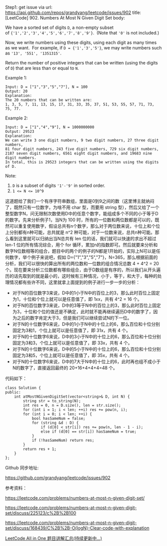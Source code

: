 Step1: get issue via url: https://api.github.com/repos/grandyang/leetcode/issues/902 
 title:[LeetCode] 902. Numbers At Most N Given Digit Set 
 body:  
   
  
We have a sorted set of digits `D`, a non-empty subset of `{'1','2','3','4','5','6','7','8','9'}`.  (Note that `'0'` is not included.)

Now, we write numbers using these digits, using each digit as many times as we want.  For example, if `D = {'1','3','5'}`, we may write numbers such as `'13', '551', '1351315'`.

Return the number of positive integers that can be written (using the digits of `D`) that are less than or equal to `N`.

Example 1:
    
    
    Input: D = ["1","3","5","7"], N = 100
    Output: 20
    Explanation:
    The 20 numbers that can be written are:
    1, 3, 5, 7, 11, 13, 15, 17, 31, 33, 35, 37, 51, 53, 55, 57, 71, 73, 75, 77.

Example 2:
    
    
    Input: D = ["1","4","9"], N = 1000000000
    Output: 29523
    Explanation:
    We can write 3 one digit numbers, 9 two digit numbers, 27 three digit numbers,
    81 four digit numbers, 243 five digit numbers, 729 six digit numbers,
    2187 seven digit numbers, 6561 eight digit numbers, and 19683 nine digit numbers.
    In total, this is 29523 integers that can be written using the digits of D.

Note:

  1. `D` is a subset of digits `'1'-'9'` in sorted order.
  2. `1 <= N <= 10^9`



  
  
这道题给了我们一个有序字符串数组，里面是0到9之间的数（这里博主就纳闷了，既然只有一位数字，为啥不用 char 型，而要用 string 型），然后又给了一个整型数字N，问无限制次数使用D中的任意个数字，能组成多个不同的小于等于D的数字。先来分析例子1，当N为 100 时，所有的一位数和两位数都是可以的，既然可以重复使用数字，假设总共有n个数字，那么对于两位数来说，十位上和个位上分别都有n种可能，总共就是 n^2 种可能，对于一位数来说，总共n种可能。那么看到这里就可以归纳出当N总共有 len 位的话，我们就可以快速的求出不超过 len-1 位的所有情况综合，用个 for 循环，累加n的指数即可。然后就要来分析和数字N位数相等的组合，题目中的两个的例子的N都是1开始的，实际上N可以是任何数字，举个例子来说吧，假如 D={"1","3","5","7"}，N=365，那么根据前面的分析，我们可以很快的算出所有的两位数和一位数的组合情况总数 4 + 4^2 = 20 个。现在要来分析三位数都有哪些组合，由于D数组是有序的，所以我们从开头遍历的话先取到的就是最小的，这时候有三种情况，小于，等于，和大于，每种的处理情况都有些许不同，这里就拿上面提到的例子进行一步一步的分析：

  * 对于N的百位数字3来说，D中的1小于N中的百位上的3，那么此时百位上固定为1，十位和个位上就可以是任意值了，即 1xx，共有 4^2 = 16 个。
  * 对于N的百位数字3来说，D中的3等于N中的百位上的3，那么此时百位上固定为3，十位和个位的值还是不确定，此时就不能再继续遍历D中的数字了，因为之后的数字肯定大于3，但是我们可以继续尝试N的下一位。
  * 对于N的十位数字6来说，D中的1小于N中的十位上的6，那么百位和十位分别固定为3和1，个位上就可以是任意值了，即 31x，共有 4 个。
  * 对于N的十位数字6来说，D中的3小于N中的十位上的6，那么百位和十位分别固定为3和3，个位上就可以是任意值了，即 33x，共有 4 个。
  * 对于N的十位数字6来说，D中的5小于N中的十位上的6，那么百位和十位分别固定为3和5，个位上就可以是任意值了，即 35x，共有 4 个。
  * 对于N的十位数字6来说，D中的7大于N中的十位上的6，此时再也组不成小于N的数字了，直接返回最终的 20+16+4+4+4=48 个。



代码如下：

  

    
    
    class Solution {
    public:
        int atMostNGivenDigitSet(vector<string>& D, int N) {
            string str = to_string(N);
            int res = 0, n = D.size(), len = str.size();
            for (int i = 1; i < len; ++i) res += pow(n, i);
            for (int i = 0; i < len; ++i) {
                bool hasSameNum = false;
                for (string &d : D) {
                    if (d[0] < str[i]) res += pow(n, len - 1 - i);
                    else if (d[0] == str[i]) hasSameNum = true;
                }
                if (!hasSameNum) return res;
            }
            return res + 1;
        }
    };

  
  
Github 同步地址:

<https://github.com/grandyang/leetcode/issues/902>

  
  
参考资料：

<https://leetcode.com/problems/numbers-at-most-n-given-digit-set/>

<https://leetcode.com/problems/numbers-at-most-n-given-digit-set/discuss/225123/c%2B%2B100>

<https://leetcode.com/problems/numbers-at-most-n-given-digit-set/discuss/168439/C%2B%2B-O(logN)-Clear-code-with-explanation>

  
  
[LeetCode All in One 题目讲解汇总(持续更新中...)](https://www.cnblogs.com/grandyang/p/4606334.html)
